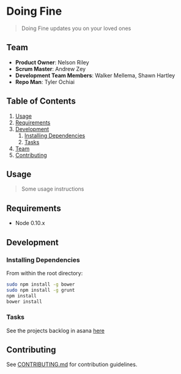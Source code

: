# Doing Fine

> Doing Fine updates you on your loved ones

## Team

  - __Product Owner__: Nelson Riley
  - __Scrum Master__: Andrew Zey
  - __Development Team Members__: Walker Mellema, Shawn Hartley
  - __Repo Man__: Tyler Ochiai

## Table of Contents

1. [Usage](#Usage)
1. [Requirements](#requirements)
1. [Development](#development)
    1. [Installing Dependencies](#installing-dependencies)
    1. [Tasks](#tasks)
1. [Team](#team)
1. [Contributing](#contributing)

## Usage

> Some usage instructions

## Requirements

- Node 0.10.x

## Development

### Installing Dependencies

From within the root directory:

```sh
sudo npm install -g bower
sudo npm install -g grunt
npm install
bower install
```

### Tasks

See the projects backlog in asana [here](https://LINKTOYOURASANA.com)


## Contributing

See [CONTRIBUTING.md](CONTRIBUTING.md) for contribution guidelines.
